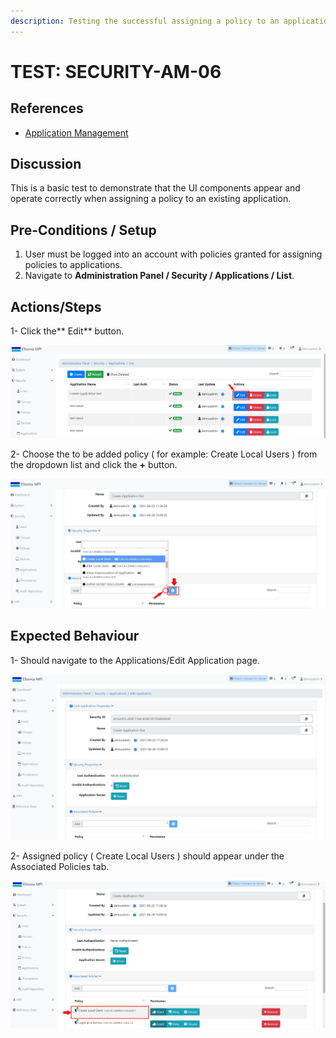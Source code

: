 ```yaml
---
description: Testing the successful assigning a policy to an application.
---
```


# TEST: SECURITY-AM-06

## References

* [Application Management](../../../../../../operations/system-administration/security-administration/application-management.md)

## Discussion

This is a basic test to demonstrate that the UI components appear and operate correctly when assigning a policy to an existing application.

## Pre-Conditions / Setup

1. User must be logged into an account with policies granted for assigning policies to applications.
2. Navigate to **Administration Panel / Security / Applications / List**.

## Actions/Steps

1- Click the** Edit** button.

![](<../../../../../../.gitbook/assets/19 (1).jpg>)

2- Choose the to be added policy ( for example: Create Local Users ) from the dropdown list and click the **+** button.

![](<../../../../../../.gitbook/assets/20 (1).jpg>)

## Expected Behaviour

1- Should navigate to the Applications/Edit Application page.

![](<../../../../../../.gitbook/assets/20 (2).jpg>)

2- Assigned policy ( Create Local Users ) should appear under the Associated Policies tab.

![](../../../../../../.gitbook/assets/21.jpg)
